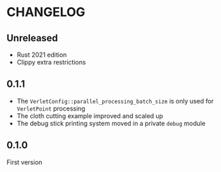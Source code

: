 # CHANGELOG

## Unreleased

- Rust 2021 edition
- Clippy extra restrictions

## 0.1.1

- The `VerletConfig::parallel_processing_batch_size` is only used for `VerletPoint` processing
- The cloth cutting example improved and scaled up
- The debug stick printing system moved in a private `debug` module

## 0.1.0

First version